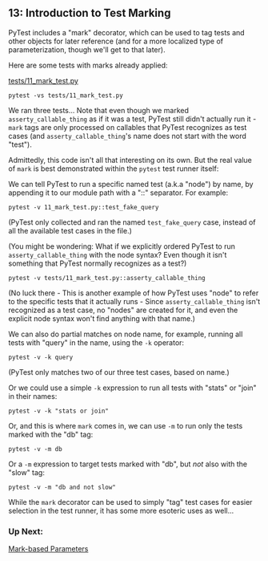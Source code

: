 ## 13: Introduction to Test Marking

PyTest includes a "mark" decorator, which can be used to tag tests and other objects for later reference (and for a more localized type of parameterization, though we'll get to that later).

Here are some tests with marks already applied:

[tests/11_mark_test.py](https://github.com/pluralsight/intro-to-pytest/blob/master/tests/11_mark_test.py)

```
pytest -vs tests/11_mark_test.py
```

We ran three tests... Note that even though we marked `asserty_callable_thing` as if it was a test, PyTest still didn't actually run it - `mark` tags are only processed on callables that PyTest recognizes as test cases (and `asserty_callable_thing`'s name does not start with the word "test").

Admittedly, this code isn't all that interesting on its own. But the real value of `mark` is best demonstrated within the `pytest` test runner itself:

We can tell PyTest to run a specific named test (a.k.a "node") by name, by appending it to our module path with a "::" separator. For example:

```
pytest -v 11_mark_test.py::test_fake_query
```

(PyTest only collected and ran the named `test_fake_query` case, instead of all the available test cases in the file.)

(You might be wondering: What if we explicitly ordered PyTest to run `asserty_callable_thing` with the node syntax? Even though it isn't something that PyTest normally recognizes as a test?)

```
pytest -v tests/11_mark_test.py::asserty_callable_thing
```

(No luck there - This is another example of how PyTest uses "node" to refer to the specific tests that it actually runs - Since `asserty_callable_thing` isn't recognized as a test case, no "nodes" are created for it, and even the explicit node syntax won't find anything with that name.)

We can also do partial matches on node name, for example, running all tests with "query" in the name, using the `-k` operator:

```
pytest -v -k query
```

(PyTest only matches two of our three test cases, based on name.)

Or we could use a simple `-k` expression to run all tests with "stats" or "join" in their names:

```
pytest -v -k "stats or join"
```

Or, and this is where `mark` comes in, we can use `-m` to run only the tests marked with the "db" tag:

```
pytest -v -m db
```

Or a `-m` expression to target tests marked with "db", but *not* also with the "slow" tag:

```
pytest -v -m "db and not slow"
```

While the `mark` decorator can be used to simply "tag" test cases for easier selection in the test runner, it has some more esoteric uses as well...

### Up Next:

[Mark-based Parameters](https://github.com/pluralsight/intro-to-pytest/blob/master/tutorials/14_mark_based_parameters.md)
